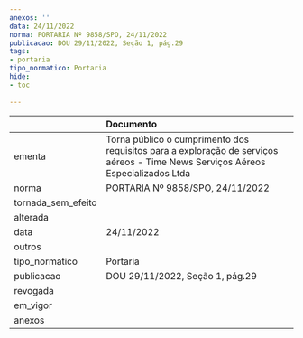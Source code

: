 ```yaml
---
anexos: ''
data: 24/11/2022
norma: PORTARIA Nº 9858/SPO, 24/11/2022
publicacao: DOU 29/11/2022, Seção 1, pág.29
tags:
- portaria
tipo_normatico: Portaria
hide: 
- toc 
 
---
```


|                    | Documento                                                                                                                       |
|:-------------------|:--------------------------------------------------------------------------------------------------------------------------------|
| ementa             | Torna público o cumprimento dos requisitos para a exploração de serviços aéreos - Time News Serviços Aéreos Especializados Ltda |
| norma              | PORTARIA Nº 9858/SPO, 24/11/2022                                                                                                |
| tornada_sem_efeito |                                                                                                                                 |
| alterada           |                                                                                                                                 |
| data               | 24/11/2022                                                                                                                      |
| outros             |                                                                                                                                 |
| tipo_normatico     | Portaria                                                                                                                        |
| publicacao         | DOU 29/11/2022, Seção 1, pág.29                                                                                                 |
| revogada           |                                                                                                                                 |
| em_vigor           |                                                                                                                                 |
| anexos             |                                                                                                                                 |